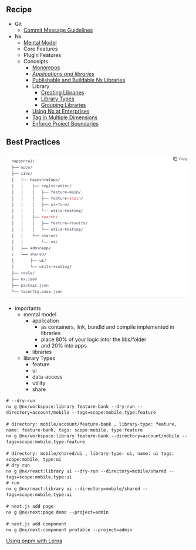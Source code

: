 ## Recipe

- Git
  - [Commit Message Guidelines](https://gist.github.com/brianclements/841ea7bffdb01346392c)
- Nx
  - [Mental Model](https://nx.dev/concepts/mental-model)
  - Core Features
  - Plugin Features
  - Conceipts
    - [Monorepos](https://nx.dev/more-concepts/why-monorepos)
    - _[Applications and libraries](https://nx.dev/more-concepts/applications-and-libraries)_
    - [Publishable and Buildable Nx Libraries](https://nx.dev/more-concepts/buildable-and-publishable-libraries)
    - Library
      - [Creating Libraries](https://nx.dev/more-concepts/creating-libraries)
      - [Library Types](https://nx.dev/more-concepts/library-types)
      - [Grouping Libraries](https://nx.dev/more-concepts/grouping-libraries)
    - [Using Nx at Enterprises](https://nx.dev/more-concepts/monorepo-nx-enterprise#code-organization-&-naming-conventions)
    - [Tag in Multiple Dimensions](https://nx.dev/recipe/tag-multiple-dimensions)
    - [Enforce Project Boundaries](https://nx.dev/core-features/enforce-project-boundaries)

## Best Practices

![](assets/organization.png)

- importants
  - mental model
    - application
      - as containers, link, bundld and compile implemented in libraries
      - place 80% of your logic intor the libs/folder
      - and 20% into apps
    - libraries
  - library Types
    - feature
    - ui
    - data-access
    - utility
    - share

```shell
# --dry-run
nx g @nx/workspace:library feature-bank --dry-run --directory=account/mobile --tags=scope:mobile,type:feature

# directory: mobile/account/feature-bank , library-type: feature, name: feature-bank, tags: scope:mobile, type:feature
nx g @nx/workspace:library feature-bank --directory=account/mobile --tags=scope:mobile,type:feature

# directory: mobile/shared/ui , library-type: ui, name: ui tags: scope:mobile, type:ui
# dry run
nx g @nx/react:library ui --dry-run --directory=mobile/shared --tags=scope:mobile,type:ui
# run
nx g @nx/react:library ui --directory=mobile/shared --tags=scope:mobile,type:ui

# next.js add page
nx g @nx/next:page demo --project=admin

# next.js add component
nx g @nx/next:component protable --project=admin

```

[Using pnpm with Lerna
](https://lerna.js.org/docs/recipes/using-pnpm-with-lerna)
